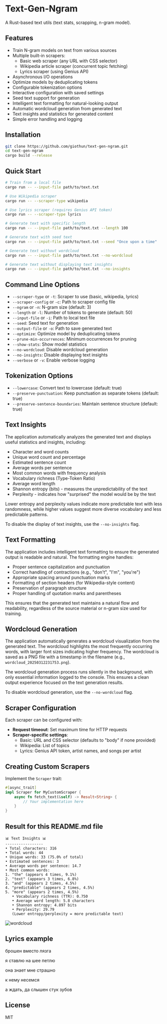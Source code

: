 # Text-Gen-Ngram

A Rust-based text utils (text stats, scrapping, n-gram model).

## Features

- Train N-gram models on text from various sources
- Multiple built-in scrapers:
    - Basic web scraper (any URL with CSS selector)
    - Wikipedia article scraper (concurrent topic fetching)
    - Lyrics scraper (using Genius API)
- Asynchronous I/O operations
- Optimize models by deduplicating tokens
- Configurable tokenization options
- Interactive configuration with saved settings
- Seed text support for generation
- Intelligent text formatting for natural-looking output
- Automatic wordcloud generation from generated text
- Text insights and statistics for generated content
- Simple error handling and logging

## Installation

```bash
git clone https://github.com/giothun/text-gen-ngram.git
cd text-gen-ngram
cargo build --release
```

## Quick Start

```bash
# Train from a local file
cargo run -- --input-file path/to/text.txt

# Use Wikipedia scraper
cargo run -- --scraper-type wikipedia

# Use lyrics scraper (requires Genius API token)
cargo run -- --scraper-type lyrics

# Generate text with specific length
cargo run -- --input-file path/to/text.txt --length 100

# Generate text with seed text
cargo run -- --input-file path/to/text.txt --seed "Once upon a time"

# Generate text without wordcloud
cargo run -- --input-file path/to/text.txt --no-wordcloud

# Generate text without displaying text insights
cargo run -- --input-file path/to/text.txt --no-insights
```

## Command Line Options

- `--scraper-type` or `-t`: Scraper to use (basic, wikipedia, lyrics)
- `--scraper-config` or `-c`: Path to scraper config file
- `--ngram` or `-n`: N-gram size (default: 3)
- `--length` or `-l`: Number of tokens to generate (default: 50)
- `--input-file` or `-i`: Path to local text file
- `--seed`: Seed text for generation
- `--output-file` or `-o`: Path to save generated text
- `--optimize`: Optimize model by deduplicating tokens
- `--prune-min-occurrences`: Minimum occurrences for pruning
- `--show-stats`: Show model statistics
- `--no-wordcloud`: Disable wordcloud generation
- `--no-insights`: Disable displaying text insights
- `--verbose` or `-v`: Enable verbose logging

## Tokenization Options

- `--lowercase`: Convert text to lowercase (default: true)
- `--preserve-punctuation`: Keep punctuation as separate tokens (default: true)
- `--preserve-sentence-boundaries`: Maintain sentence structure (default: true)

## Text Insights

The application automatically analyzes the generated text and displays useful statistics and insights, including:

- Character and word counts
- Unique word count and percentage
- Estimated sentence count
- Average words per sentence
- Most common words with frequency analysis
- Vocabulary richness (Type-Token Ratio)
- Average word length
- Shannon entropy (bits) - measures the unpredictability of the text
- Perplexity - indicates how "surprised" the model would be by the text

Lower entropy and perplexity values indicate more predictable text with less randomness, while higher values suggest
more diverse vocabulary and less predictable patterns.

To disable the display of text insights, use the `--no-insights` flag.

## Text Formatting

The application includes intelligent text formatting to ensure the generated output is readable and natural. The
formatting engine handles:

- Proper sentence capitalization and punctuation
- Correct handling of contractions (e.g., "don't", "I'm", "you're")
- Appropriate spacing around punctuation marks
- Formatting of section headers (for Wikipedia-style content)
- Preservation of paragraph structure
- Proper handling of quotation marks and parentheses

This ensures that the generated text maintains a natural flow and readability, regardless of the source material or
n-gram size used for training.

## Wordcloud Generation

The application automatically generates a wordcloud visualization from the generated text. The wordcloud highlights the
most frequently occurring words, with larger font sizes indicating higher frequency. The wordcloud is saved as a PNG
file with a timestamp in the filename (e.g., `wordcloud_20250312231753.png`).

The wordcloud generation process runs silently in the background, with only essential information logged to the console.
This ensures a clean output experience focused on the text generation results.

To disable wordcloud generation, use the `--no-wordcloud` flag.

## Scraper Configuration

Each scraper can be configured with:

- **Request timeout**: Set maximum time for HTTP requests
- **Scraper-specific settings**:
    - Basic: URL and CSS selector (defaults to "body" if none provided)
    - Wikipedia: List of topics
    - Lyrics: Genius API token, artist names, and songs per artist

## Creating Custom Scrapers

Implement the `Scraper` trait:

```rust
#[async_trait]
impl Scraper for MyCustomScraper {
    async fn fetch_text(&self) -> Result<String> {
        // Your implementation here
    }
}
```

## Result for this README.md file
```
📊 Text Insights 📊
-----------------
• Total characters: 316
• Total words: 44
• Unique words: 33 (75.0% of total)
• Estimated sentences: 3
• Average words per sentence: 14.7
• Most common words:
1. "the" (appears 4 times, 9.1%)
2. "text" (appears 3 times, 6.8%)
3. "and" (appears 2 times, 4.5%)
4. "predictable" (appears 2 times, 4.5%)
5. "more" (appears 2 times, 4.5%)
   • Vocabulary richness (TTR): 0.750
   • Average word length: 5.8 characters
   • Shannon entropy: 4.897 bits
   • Perplexity: 29.79
   (Lower entropy/perplexity = more predictable text)
```
![wordcloud](wordcloud_20250313010202.png)

## Lyrics example

брошен вместо лязга

я ставлю на шее петлю

она знает мне страшно

к нему несемся

а ждать, да слышен стук зубов

## License

MIT
